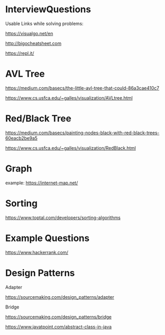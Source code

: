 # InterviewQuestions
Usable Links while solving problems:

https://visualgo.net/en

http://bigocheatsheet.com

https://repl.it/

# AVL Tree

https://medium.com/basecs/the-little-avl-tree-that-could-86a3cae410c7

https://www.cs.usfca.edu/~galles/visualization/AVLtree.html

# Red/Black Tree

https://medium.com/basecs/painting-nodes-black-with-red-black-trees-60eacb2be9a5

https://www.cs.usfca.edu/~galles/visualization/RedBlack.html

# Graph

example: https://internet-map.net/

# Sorting

https://www.toptal.com/developers/sorting-algorithms

# Example Questions
https://www.hackerrank.com/ 

# Design Patterns

Adapter

https://sourcemaking.com/design_patterns/adapter

Bridge

https://sourcemaking.com/design_patterns/bridge

https://www.javatpoint.com/abstract-class-in-java